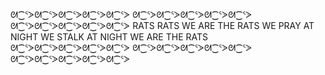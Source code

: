 ᘛ⁐ᕐᐷᘛ⁐ᕐᐷᘛ⁐ᕐᐷᘛ⁐ᕐᐷᘛ⁐ᕐᐷ
ᘛ⁐ᕐᐷᘛ⁐ᕐᐷᘛ⁐ᕐᐷᘛ⁐ᕐᐷᘛ⁐ᕐᐷ
ᘛ⁐ᕐᐷᘛ⁐ᕐᐷᘛ⁐ᕐᐷᘛ⁐ᕐᐷᘛ⁐ᕐᐷ
RATS RATS WE ARE THE RATS
WE PRAY AT NIGHT
WE STALK AT NIGHT
WE ARE THE RATS
ᘛ⁐ᕐᐷᘛ⁐ᕐᐷᘛ⁐ᕐᐷᘛ⁐ᕐᐷᘛ⁐ᕐᐷ
ᘛ⁐ᕐᐷᘛ⁐ᕐᐷᘛ⁐ᕐᐷᘛ⁐ᕐᐷᘛ⁐ᕐᐷ
ᘛ⁐ᕐᐷᘛ⁐ᕐᐷᘛ⁐ᕐᐷᘛ⁐ᕐᐷᘛ⁐ᕐᐷ
